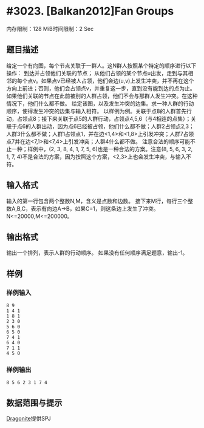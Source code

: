 # #3023. [Balkan2012]Fan Groups

内存限制：128 MiB时间限制：2 Sec

## 题目描述

给定一个有向图，每个节点关联于一群人。这N群人按照某个特定的顺序进行以下操作：
到达并占领他们关联的节点；
从他们占领的某个节点u出发，走到与其相邻的每个点v。如果点v已经被人占领，他们会边(u,v)上发生冲突，并不再在这个方向上前进；否则，他们会占领点v，并重复这一步，直到没有能到达的点为止。
如果他们关联的节点在此前被别的人群占领，他们不会与那群人发生冲突。在这种情况下，他们什么都不做。
给定该图，以及发生冲突的边集。求一种人群的行动顺序，使得发生冲突的边集与输入相符。
以样例为例。关联于点8的人群首先行动，占领点8；接下来关联于点5的人群行动，占领点4,5,6（与4相连的点集）；关联于点6的人群出动，因为点6已经被占领，他们什么都不做；人群2占领点2,3；人群3什么都不做；人群1占领点1，并在边<1,4>和<1,8>上引发冲突；人群7占领点7并在边<7,1>和<7,4>上引发冲突；人群4什么都不做。
注意合法的顺序可能不止一种；样例中，(2, 3, 8, 4, 1, 7, 5, 6)也是一种合法的方案。注意(8, 5, 6, 3, 2, 1, 7, 4)不是合法的方案，因为按照这个方案，<2,3>上也会发生冲突，与输入不符。

## 输入格式

输入的第一行包含两个整数N,M，含义是点数和边数。
接下来M行，每行三个整数A,B,C，表示有向边A->B，如果C=1，则这条边上发生了冲突。
N<=20000,M<=200000。

## 输出格式

输出一个排列，表示人群的行动顺序。
如果没有任何顺序满足题意，输出-1。

## 样例

### 样例输入

    
    8 9
    1 4 1
    1 8 1
    2 3 0
    5 6 0
    6 5 0
    7 4 1
    6 4 0
    7 1 1
    4 5 0
    
    
    

### 样例输出

    
    8 5 6 2 3 1 7 4
    
    

## 数据范围与提示

[Dragonite](http://61.187.179.132/JudgeOnline/userinfo.php?user=Dragonite)提供SPJ
